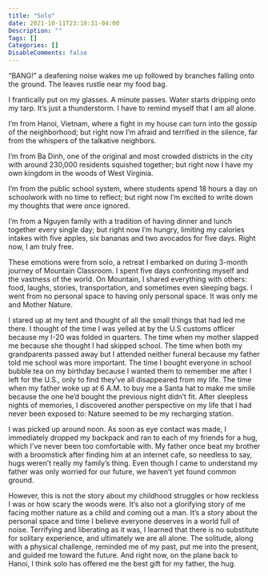 ```yaml
---
title: "Solo"
date: 2021-10-11T23:10:31-04:00
Description: ""
Tags: []
Categories: []
DisableComments: false
---
```


“BANG!” a deafening noise wakes me up followed by branches falling onto the ground. The leaves rustle near my food bag.

I frantically put on my glasses. A minute passes. Water starts dripping onto my tarp. It’s just a thunderstorm. I have to remind myself that I am all alone.

I’m from Hanoi, Vietnam, where a fight in my house can turn into the gossip of the neighborhood; but right now I’m afraid and terrified in the silence, far from the whispers of the talkative neighbors.

I’m from Ba Dinh, one of the original and most crowded districts in the city with around 230,000 residents squished together; but right now I have my own kingdom in the woods of West Virginia.

I’m from the public school system, where students spend 18 hours a day on schoolwork with no time to reflect; but right now I’m excited to write down my thoughts that were once ignored.

I’m from a Nguyen family with a tradition of having dinner and lunch together every single day; but right now I’m hungry, limiting my calories intakes with five apples, six bananas and two avocados for five days. 
Right now, I am truly free.

These emotions were from solo, a retreat I embarked on during 3-month journey of Mountain Classroom. I spent five days confronting myself and the vastness of the world. On Mountain, I shared everything with others: food, laughs, stories, transportation, and sometimes even sleeping bags. I went from no personal space to having only personal space. It was only me and Mother Nature.

I stared up at my tent and thought of all the small things that had led me there. I thought of the time I was yelled at by the U.S customs officer because my I-20 was folded in quarters. The time when my mother slapped me because she thought I had skipped school. The time when both my grandparents passed away but I attended neither funeral because my father told me school was more important. The time I bought everyone in school bubble tea on my birthday because I wanted them to remember me after I left for the U.S., only to find they’ve all disappeared from my life. The time when my father woke up at 6 A.M. to buy me a Santa hat to make me smile because the one he’d bought the previous night didn’t fit. After sleepless nights of memories, I discovered another perspective on my life that I had never been exposed to: Nature seemed to be my recharging station.

I was picked up around noon. As soon as eye contact was made, I immediately dropped my backpack and ran to each of my friends for a hug, which I’ve never been too comfortable with. My father once beat my brother with a broomstick after finding him at  an internet cafe, so needless to say, hugs weren’t really my family’s thing. Even though I came to understand my father was only worried for our future, we haven’t yet found common ground.

However, this is not the story about my childhood struggles or how reckless I was or how scary the woods were. It’s also not a glorifying story of me facing mother nature as a child and coming out a man. It’s a story about the personal space and time I believe everyone deserves in a world full of noise. Terrifying and liberating as it was, I learned that there is no substitute for solitary experience, and ultimately we are all alone. The solitude, along with a physical challenge, reminded me of my past, put me into the present, and guided me toward the future. And right now, on the plane back to Hanoi, I think solo has offered me the best gift for my father, the hug.
